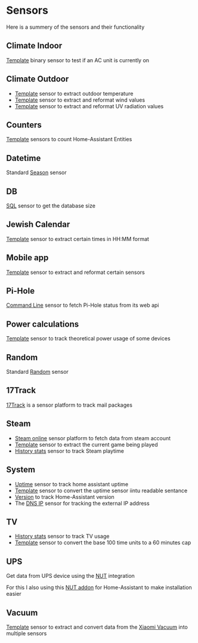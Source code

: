 # Sensors

Here is a summery of the sensors and their functionality

## Climate Indoor

[Template](https://www.home-assistant.io/integrations/template/) binary sensor to test if an AC unit is currently on

## Climate Outdoor

- [Template](https://www.home-assistant.io/integrations/template/) sensor to extract outdoor temperature
- [Template](https://www.home-assistant.io/integrations/template/) sensor to extract and reformat wind values
- [Template](https://www.home-assistant.io/integrations/template/) sensor to extract and reformat UV radiation values

## Counters

[Template](https://www.home-assistant.io/integrations/template/) sensors to count Home-Assistant Entities

## Datetime

Standard [Season](https://www.home-assistant.io/integrations/season/) sensor

## DB

[SQL](https://www.home-assistant.io/integrations/sql/) sensor to get the database size

## Jewish Calendar

[Template](https://www.home-assistant.io/integrations/template/) sensor to extract certain times in HH:MM format

## Mobile app

[Template](https://www.home-assistant.io/integrations/template/) sensor to extract and reformat certain sensors

## Pi-Hole

[Command Line](https://www.home-assistant.io/integrations/sensor.command_line/) sensor to fetch Pi-Hole status from its web api

## Power calculations

[Template](https://www.home-assistant.io/integrations/template/) sensor to track theoretical power usage of some devices

## Random

Standard [Random](https://www.home-assistant.io/integrations/random/) sensor

## 17Track

[17Track](https://www.home-assistant.io/integrations/seventeentrack/) is a sensor platform to track mail packages

## Steam

- [Steam online](https://www.home-assistant.io/integrations/steam_online/) sensor platform to fetch data from steam account
- [Template](https://www.home-assistant.io/integrations/template/) sensor to extract the current game being played
- [History stats](https://www.home-assistant.io/integrations/history_stats/) sensor to track Steam playtime

## System

- [Uptime](https://www.home-assistant.io/integrations/uptime/) sensor to track home assistant uptime
- [Template](https://www.home-assistant.io/integrations/template/) sensor to convert the uptime sensor iintu readable sentance
- [Version](https://www.home-assistant.io/integrations/version/) to track Home-Assistant version
- The [DNS IP](https://www.home-assistant.io/integrations/dnsip/) sensor for tracking the external IP address

## TV

- [History stats](https://www.home-assistant.io/integrations/history_stats/) sensor to track TV usage
- [Template](https://www.home-assistant.io/integrations/template/) sensor to convert the base 100 time units to a 60 minutes cap

## UPS

Get data from UPS device using the [NUT](https://www.home-assistant.io/integrations/nut/) integration

For this I also using this [NUT addon](https://github.com/hassio-addons/addon-nut) for Home-Assistant to make installation easier

## Vacuum

[Template](https://www.home-assistant.io/integrations/template/) sensor to extract and convert data from the [Xiaomi Vacuum](https://www.home-assistant.io/integrations/xiaomi_miio/#xiaomi-mi-robot-vacuum) into multiple sensors
